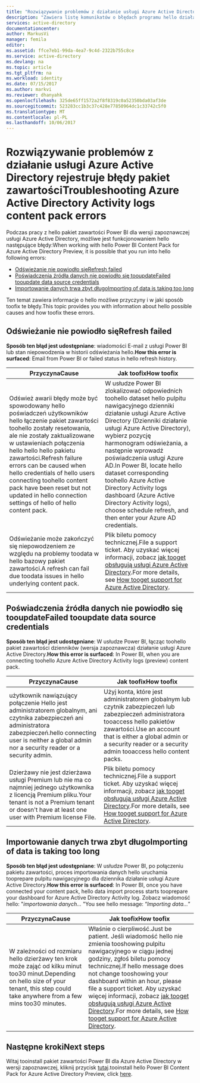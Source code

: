 ```yaml
---
title: "Rozwiązywanie problemów z działanie usługi Azure Active Directory rejestruje błędy pakiet zawartości | Dokumentacja firmy Microsoft"
description: "Zawiera listę komunikatów o błędach programu hello działanie usługi Azure Active Directory zawartości pakietu i kroki toofix je."
services: active-directory
documentationcenter: 
author: MarkusVi
manager: femila
editor: 
ms.assetid: ffce7eb1-99da-4ea7-9c4d-2322b755c8ce
ms.service: active-directory
ms.devlang: na
ms.topic: article
ms.tgt_pltfrm: na
ms.workload: identity
ms.date: 07/15/2017
ms.author: markvi
ms.reviewer: dhanyahk
ms.openlocfilehash: 325de65ff1572a2f8f8319c0a52350bda03af3de
ms.sourcegitcommit: 523283cc1b3c37c428e77850964dc1c33742c5f0
ms.translationtype: MT
ms.contentlocale: pl-PL
ms.lasthandoff: 10/06/2017
---
```

# <a name="troubleshooting-azure-active-directory-activity-logs-content-pack-errors"></a><span data-ttu-id="95c4c-103">Rozwiązywanie problemów z działanie usługi Azure Active Directory rejestruje błędy pakiet zawartości</span><span class="sxs-lookup"><span data-stu-id="95c4c-103">Troubleshooting Azure Active Directory Activity logs content pack errors</span></span> 


<span data-ttu-id="95c4c-104">Podczas pracy z hello pakiet zawartości Power BI dla wersji zapoznawczej usługi Azure Active Directory, możliwe jest funkcjonowaniem hello następujące błędy:</span><span class="sxs-lookup"><span data-stu-id="95c4c-104">When working with hello Power BI Content Pack for Azure Active Directory Preview, it is possible that you run into hello following errors:</span></span> 

- [<span data-ttu-id="95c4c-105">Odświeżanie nie powiodło się</span><span class="sxs-lookup"><span data-stu-id="95c4c-105">Refresh failed</span></span>](active-directory-reporting-troubleshoot-content-pack.md#refresh-failed) 
- [<span data-ttu-id="95c4c-106">Poświadczenia źródła danych nie powiodło się tooupdate</span><span class="sxs-lookup"><span data-stu-id="95c4c-106">Failed tooupdate data source credentials</span></span>](active-directory-reporting-troubleshoot-content-pack.md#failed-to-update-data-source-credentials) 
- [<span data-ttu-id="95c4c-107">Importowanie danych trwa zbyt długo</span><span class="sxs-lookup"><span data-stu-id="95c4c-107">Importing of data is taking too long</span></span>](active-directory-reporting-troubleshoot-content-pack.md#importing-of-data-is-taking-too-long) 
 
<span data-ttu-id="95c4c-108">Ten temat zawiera informacje o hello możliwe przyczyny i w jaki sposób toofix te błędy.</span><span class="sxs-lookup"><span data-stu-id="95c4c-108">This topic provides you with information about hello possible causes and how toofix these errors.</span></span>
 
## <a name="refresh-failed"></a><span data-ttu-id="95c4c-109">Odświeżanie nie powiodło się</span><span class="sxs-lookup"><span data-stu-id="95c4c-109">Refresh failed</span></span> 
 
<span data-ttu-id="95c4c-110">**Sposób ten błąd jest udostępniane**: wiadomości E-mail z usługi Power BI lub stan niepowodzenia w historii odświeżania hello.</span><span class="sxs-lookup"><span data-stu-id="95c4c-110">**How this error is surfaced**: Email from Power BI or failed status in hello refresh history.</span></span> 


| <span data-ttu-id="95c4c-111">Przyczyna</span><span class="sxs-lookup"><span data-stu-id="95c4c-111">Cause</span></span> | <span data-ttu-id="95c4c-112">Jak toofix</span><span class="sxs-lookup"><span data-stu-id="95c4c-112">How toofix</span></span> |
| ---   | ---        |
| <span data-ttu-id="95c4c-113">Odśwież awarii błędy może być spowodowany hello poświadczeń użytkowników hello łączenie pakiet zawartości toohello zostały resetowania, ale nie zostały zaktualizowane w ustawieniach połączenia hello hello hello pakietu zawartości.</span><span class="sxs-lookup"><span data-stu-id="95c4c-113">Refresh failure errors can be caused when hello credentials of hello users connecting toohello content pack have been reset but not updated in hello connection settings of hello of hello content pack.</span></span> | <span data-ttu-id="95c4c-114">W usłudze Power BI zlokalizować odpowiednich toohello dataset hello pulpitu nawigacyjnego dzienniki działanie usługi Azure Active Directory (Dzienniki działanie usługi Azure Active Directory), wybierz pozycję harmonogram odświeżania, a następnie wprowadź poświadczenia usługi Azure AD.</span><span class="sxs-lookup"><span data-stu-id="95c4c-114">In Power BI, locate hello dataset corresponding toohello Azure Active Directory Activity logs dashboard (Azure Active Directory Activity logs), choose schedule refresh, and then enter your Azure AD credentials.</span></span> |
| <span data-ttu-id="95c4c-115">Odświeżanie może zakończyć się niepowodzeniem ze względu na problemy toodata w hello bazowy pakiet zawartości.</span><span class="sxs-lookup"><span data-stu-id="95c4c-115">A refresh can fail due toodata issues in hello underlying content pack.</span></span> | <span data-ttu-id="95c4c-116">Plik biletu pomocy technicznej.</span><span class="sxs-lookup"><span data-stu-id="95c4c-116">File a support ticket.</span></span> <span data-ttu-id="95c4c-117">Aby uzyskać więcej informacji, zobacz [jak tooget obsługują usługi Azure Active Directory](active-directory-troubleshooting-support-howto.md).</span><span class="sxs-lookup"><span data-stu-id="95c4c-117">For more details, see [How tooget support for Azure Active Directory](active-directory-troubleshooting-support-howto.md).</span></span>|
 
 
## <a name="failed-tooupdate-data-source-credentials"></a><span data-ttu-id="95c4c-118">Poświadczenia źródła danych nie powiodło się tooupdate</span><span class="sxs-lookup"><span data-stu-id="95c4c-118">Failed tooupdate data source credentials</span></span> 
 
<span data-ttu-id="95c4c-119">**Sposób ten błąd jest udostępniane**: W usłudze Power BI, łącząc toohello pakiet zawartości dzienników (wersja zapoznawcza) działanie usługi Azure Active Directory.</span><span class="sxs-lookup"><span data-stu-id="95c4c-119">**How this error is surfaced**: In Power BI, when you are connecting toohello Azure Active Directory Activity logs (preview) content pack.</span></span> 

| <span data-ttu-id="95c4c-120">Przyczyna</span><span class="sxs-lookup"><span data-stu-id="95c4c-120">Cause</span></span> | <span data-ttu-id="95c4c-121">Jak toofix</span><span class="sxs-lookup"><span data-stu-id="95c4c-121">How toofix</span></span> |
| ---   | ---        |
| <span data-ttu-id="95c4c-122">użytkownik nawiązujący połączenie Hello jest administratorem globalnym, ani czytnika zabezpieczeń ani administratora zabezpieczeń.</span><span class="sxs-lookup"><span data-stu-id="95c4c-122">hello connecting user is neither a global admin nor a security reader or a security admin.</span></span> | <span data-ttu-id="95c4c-123">Użyj konta, które jest administratorem globalnym lub czytnik zabezpieczeń lub zabezpieczeń administratora tooaccess hello pakietów zawartości.</span><span class="sxs-lookup"><span data-stu-id="95c4c-123">Use an account that is either a global admin or a security reader or a security admin tooaccess hello content packs.</span></span> |
| <span data-ttu-id="95c4c-124">Dzierżawy nie jest dzierżawa usługi Premium lub nie ma co najmniej jednego użytkownika z licencją Premium pliku.</span><span class="sxs-lookup"><span data-stu-id="95c4c-124">Your tenant is not a Premium tenant or doesn't have at least one user with Premium license File.</span></span> | <span data-ttu-id="95c4c-125">Plik biletu pomocy technicznej.</span><span class="sxs-lookup"><span data-stu-id="95c4c-125">File a support ticket.</span></span> <span data-ttu-id="95c4c-126">Aby uzyskać więcej informacji, zobacz [jak tooget obsługują usługi Azure Active Directory](active-directory-troubleshooting-support-howto.md).</span><span class="sxs-lookup"><span data-stu-id="95c4c-126">For more details, see [How tooget support for Azure Active Directory](active-directory-troubleshooting-support-howto.md).</span></span>|
 

 

## <a name="importing-of-data-is-taking-too-long"></a><span data-ttu-id="95c4c-127">Importowanie danych trwa zbyt długo</span><span class="sxs-lookup"><span data-stu-id="95c4c-127">Importing of data is taking too long</span></span> 
 
<span data-ttu-id="95c4c-128">**Sposób ten błąd jest udostępniane**: W usłudze Power BI, po połączeniu pakietu zawartości, proces importowania danych hello uruchamia tooprepare pulpitu nawigacyjnego dla dziennika działanie usługi Azure Active Directory.</span><span class="sxs-lookup"><span data-stu-id="95c4c-128">**How this error is surfaced**: In Power BI, once you have connected your content pack, hello data import process starts tooprepare your dashboard for Azure Active Directory Activity log.</span></span> <span data-ttu-id="95c4c-129">Zobacz wiadomość hello: "*importowania danych...* "</span><span class="sxs-lookup"><span data-stu-id="95c4c-129">You see hello message: “*Importing data...*”</span></span>  

| <span data-ttu-id="95c4c-130">Przyczyna</span><span class="sxs-lookup"><span data-stu-id="95c4c-130">Cause</span></span> | <span data-ttu-id="95c4c-131">Jak toofix</span><span class="sxs-lookup"><span data-stu-id="95c4c-131">How toofix</span></span> |
| ---   | ---        |
| <span data-ttu-id="95c4c-132">W zależności od rozmiaru hello dzierżawy ten krok może zająć od kilku minut too30 minut.</span><span class="sxs-lookup"><span data-stu-id="95c4c-132">Depending on hello size of your tenant, this step could take anywhere from a few mins too30 minutes.</span></span> | <span data-ttu-id="95c4c-133">Właśnie o cierpliwość.</span><span class="sxs-lookup"><span data-stu-id="95c4c-133">Just be patient.</span></span> <span data-ttu-id="95c4c-134">Jeśli wiadomość hello nie zmienia tooshowing pulpitu nawigacyjnego w ciągu jednej godziny, zgłoś biletu pomocy technicznej.</span><span class="sxs-lookup"><span data-stu-id="95c4c-134">If hello message does not change tooshowing your dashboard within an hour, please file a support ticket.</span></span> <span data-ttu-id="95c4c-135">Aby uzyskać więcej informacji, zobacz [jak tooget obsługują usługi Azure Active Directory](active-directory-troubleshooting-support-howto.md).</span><span class="sxs-lookup"><span data-stu-id="95c4c-135">For more details, see [How tooget support for Azure Active Directory](active-directory-troubleshooting-support-howto.md).</span></span>|

## <a name="next-steps"></a><span data-ttu-id="95c4c-136">Następne kroki</span><span class="sxs-lookup"><span data-stu-id="95c4c-136">Next steps</span></span>

<span data-ttu-id="95c4c-137">Witaj tooinstall pakiet zawartości Power BI dla Azure Active Directory w wersji zapoznawczej, kliknij przycisk [tutaj](https://powerbi.microsoft.com/en-us/blog/azure-active-directory-meets-power-bi/).</span><span class="sxs-lookup"><span data-stu-id="95c4c-137">tooinstall hello Power BI Content Pack for Azure Active Directory Preview, click [here](https://powerbi.microsoft.com/en-us/blog/azure-active-directory-meets-power-bi/).</span></span>


